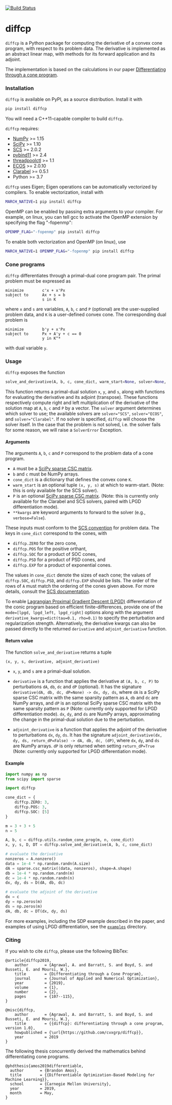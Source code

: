 [![Build Status](http://github.com/cvxgrp/diffcp/workflows/build/badge.svg?event=push)](https://github.com/cvxgrp/diffcp/actions/workflows/build.yml)

# diffcp

`diffcp` is a Python package for computing the derivative of a convex cone program, with respect to its problem data. The derivative is implemented as an abstract linear map, with methods for its forward application and its adjoint. 

The implementation is based on the calculations in our paper [Differentiating through a cone program](http://web.stanford.edu/~boyd/papers/diff_cone_prog.html).

### Installation
`diffcp` is available on PyPI, as a source distribution. Install it with

```bash
pip install diffcp
```

You will need a C++11-capable compiler to build `diffcp`.

`diffcp` requires:
* [NumPy](https://github.com/numpy/numpy) >= 1.15
* [SciPy](https://github.com/scipy/scipy) >= 1.10
* [SCS](https://github.com/bodono/scs-python) >= 2.0.2
* [pybind11](https://github.com/pybind/pybind11/tree/stable) >= 2.4
* [threadpoolctl](https://github.com/joblib/threadpoolctl) >= 1.1
* [ECOS](https://github.com/embotech/ecos-python) >= 2.0.10
* [Clarabel](https://github.com/oxfordcontrol/Clarabel.rs) >= 0.5.1
* Python >= 3.7

`diffcp` uses Eigen; Eigen operations can be automatically vectorized by compilers. To enable vectorization, install with

```bash
MARCH_NATIVE=1 pip install diffcp
```

OpenMP can be enabled by passing extra arguments to your compiler. For example, on linux, you can tell gcc to activate the OpenMP extension by specifying the flag "-fopenmp":

```bash
OPENMP_FLAG="-fopenmp" pip install diffcp
```

To enable both vectorization and OpenMP (on linux), use

```bash
MARCH_NATIVE=1 OPENMP_FLAG="-fopenmp" pip install diffcp
```

### Cone programs
`diffcp` differentiates through a primal-dual cone program pair. The primal problem must be expressed as 

```
minimize        c'x + x'Px
subject to      Ax + s = b
                s in K
```
where  `x` and `s` are variables, `A`, `b`, `c` and `P` (optional) are the user-supplied problem data, and `K` is a user-defined convex cone. The corresponding dual problem is

```
minimize        b'y + x'Px
subject to      Px + A'y + c == 0
                y in K^*
```

with dual variable `y`.

### Usage

`diffcp` exposes the function

```python
solve_and_derivative(A, b, c, cone_dict, warm_start=None, solver=None, P=None, **kwargs).
```

This function returns a primal-dual solution `x`, `y`, and `s`, along with
functions for evaluating the derivative and its adjoint (transpose).
These functions respectively compute right and left multiplication of the derivative
of the solution map at `A`, `b`, `c` and `P` by a vector.
The `solver` argument determines which solver to use; the available solvers
are `solver="SCS"`, `solver="ECOS"`, and `solver="Clarabel"`.
If no solver is specified, `diffcp` will choose the solver itself.
In the case that the problem is not solved, i.e. the solver fails for some reason, we will raise
a `SolverError` Exception.

#### Arguments
The arguments `A`, `b`, `c` and `P` correspond to the problem data of a cone program.
* `A` must be a [SciPy sparse CSC matrix](https://docs.scipy.org/doc/scipy/reference/generated/scipy.sparse.csc_matrix.html).
* `b` and `c` must be NumPy arrays.
* `cone_dict` is a dictionary that defines the convex cone `K`.
* `warm_start` is an optional tuple `(x, y, s)` at which to warm-start. (Note: this is only available for the SCS solver).
* `P` is an optional [SciPy sparse CSC matrix](https://docs.scipy.org/doc/scipy/reference/generated/scipy.sparse.csc_matrix.html). (Note: this is currently only available for the Clarabel and SCS solvers, paired with LPGD differentiation mode).
* `**kwargs` are keyword arguments to forward to the solver (e.g., `verbose=False`).

These inputs must conform to the [SCS convention](https://github.com/bodono/scs-python) for problem data. The keys in `cone_dict` correspond to the cones, with
* `diffcp.ZERO` for the zero cone,
* `diffcp.POS` for the positive orthant,
* `diffcp.SOC` for a product of SOC cones,
* `diffcp.PSD` for a product of PSD cones, and
* `diffcp.EXP` for a product of exponential cones.

The values in `cone_dict` denote the sizes of each cone; the values of `diffcp.SOC`, `diffcp.PSD`, and `diffcp.EXP` should be lists. The order of the rows of `A` must match the ordering of the cones given above. For more details, consult the [SCS documentation](https://github.com/cvxgrp/scs/blob/master/README.md).

To enable [Lagrangian Proximal Gradient Descent (LPGD)](https://arxiv.org/abs/2407.05920) differentiation of the conic program based on efficient finite-differences, provide one of the `mode=[lpgd, lpgd_left, lpgd_right]` options along with the argument `derivative_kwargs=dict(tau=0.1, rho=0.1)` to specify the perturbation and regularization strength. Alternatively, the derivative kwargs can also be passed directly to the returned `derivative` and `adjoint_derivative` function.

#### Return value
The function `solve_and_derivative` returns a tuple

```python
(x, y, s, derivative, adjoint_derivative)
```

* `x`, `y`, and `s` are a primal-dual solution.

* `derivative` is a function that applies the derivative at `(A, b, c, P)` to perturbations `dA`, `db`, `dc` and `dP` (optional). It has the signature 
```derivative(dA, db, dc, dP=None) -> dx, dy, ds```, where `dA` is a SciPy sparse CSC matrix with the same sparsity pattern as `A`, `db` and `dc` are NumPy arrays, and `dP` is an optional SciPy sparse CSC matrix with the same sparsity pattern as `P` (Note: currently only supported for LPGD differentiation mode). `dx`, `dy`, and `ds` are NumPy arrays, approximating the change in the primal-dual solution due to the perturbation.

* `adjoint_derivative` is a function that applies the adjoint of the derivative to perturbations `dx`, `dy`, `ds`. It has the signature 
```adjoint_derivative(dx, dy, ds, return_dP=False) -> dA, db, dc, (dP)```, where `dx`, `dy`, and `ds` are NumPy arrays. `dP` is only returned when setting `return_dP=True` (Note: currently only supported for LPGD differentiation mode).

#### Example
```python
import numpy as np
from scipy import sparse

import diffcp

cone_dict = {
    diffcp.ZERO: 3,
    diffcp.POS: 3,
    diffcp.SOC: [5]
}

m = 3 + 3 + 5
n = 5

A, b, c = diffcp.utils.random_cone_prog(m, n, cone_dict)
x, y, s, D, DT = diffcp.solve_and_derivative(A, b, c, cone_dict)

# evaluate the derivative
nonzeros = A.nonzero()
data = 1e-4 * np.random.randn(A.size)
dA = sparse.csc_matrix((data, nonzeros), shape=A.shape)
db = 1e-4 * np.random.randn(m)
dc = 1e-4 * np.random.randn(n)
dx, dy, ds = D(dA, db, dc)

# evaluate the adjoint of the derivative
dx = c
dy = np.zeros(m)
ds = np.zeros(m)
dA, db, dc = DT(dx, dy, ds)
```

For more examples, including the SDP example described in the paper, and examples of using LPGD differentiation, see the [`examples`](examples/) directory.

### Citing
If you wish to cite `diffcp`, please use the following BibTex:

```
@article{diffcp2019,
    author       = {Agrawal, A. and Barratt, S. and Boyd, S. and Busseti, E. and Moursi, W.},
    title        = {Differentiating through a Cone Program},
    journal      = {Journal of Applied and Numerical Optimization},
    year         = {2019},
    volume       = {1},
    number       = {2},
    pages        = {107--115},
}

@misc{diffcp,
    author       = {Agrawal, A. and Barratt, S. and Boyd, S. and Busseti, E. and Moursi, W.},
    title        = {{diffcp}: differentiating through a cone program, version 1.0},
    howpublished = {\url{https://github.com/cvxgrp/diffcp}},
    year         = 2019
}
```

The following thesis concurrently derived the mathematics behind differentiating cone programs.
```
@phdthesis{amos2019differentiable,
  author       = {Brandon Amos},
  title        = {{Differentiable Optimization-Based Modeling for Machine Learning}},
  school       = {Carnegie Mellon University},
  year         = 2019,
  month        = May,
}
```
